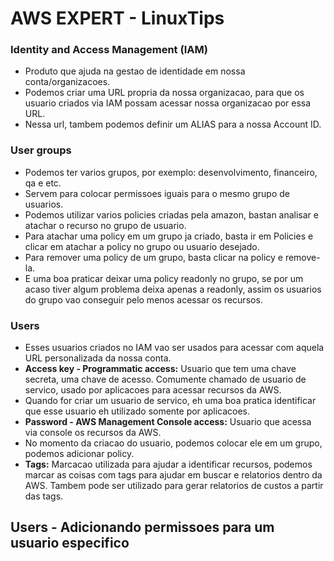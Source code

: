 # AWS EXPERT - LinuxTips

### Identity and Access Management (IAM)

- Produto que ajuda na gestao de identidade em nossa conta/organizacoes.
- Podemos criar uma URL propria da nossa organizacao, para que os usuario criados via IAM possam acessar nossa organizacao por essa URL.
- Nessa url, tambem podemos definir um ALIAS para a nossa Account ID.

### User groups

- Podemos ter varios grupos, por exemplo: desenvolvimento, financeiro, qa e etc.
- Servem para colocar permissoes iguais para o mesmo grupo de usuarios.
- Podemos utilizar varios policies criadas pela amazon, bastan analisar e atachar o recurso no grupo de usuario.
- Para atachar uma policy em um grupo ja criado, basta ir em Policies e clicar em atachar a policy no grupo ou usuario desejado.
- Para remover uma policy de um grupo, basta clicar na policy e remove-la.
- E uma boa praticar deixar uma policy readonly no grupo, se por um acaso tiver algum problema deixa apenas a readonly, assim os usuarios do grupo vao conseguir pelo menos acessar os recursos.

### Users

- Esses usuarios criados no IAM vao ser usados para acessar com aquela URL personalizada da nossa conta.
- **Access key - Programmatic access:** Usuario que tem uma chave secreta, uma chave de acesso. Comumente chamado de usuario de servico, usado por aplicacoes para acessar recursos da AWS.
- Quando for criar um usuario de servico, eh uma boa pratica identificar que esse usuario eh utilizado somente por aplicacoes.
- **Password - AWS Management Console access:** Usuario que acessa via console os recursos da AWS.
- No momento da criacao do usuario, podemos colocar ele em um grupo, podemos adicionar policy.
- **Tags:** Marcacao utilizada para ajudar a identificar recursos, podemos marcar as coisas com tags para ajudar em buscar e relatorios dentro da AWS. Tambem pode ser utilizado para gerar relatorios de custos a partir das tags.

## Users - Adicionando permissoes para um usuario especifico
